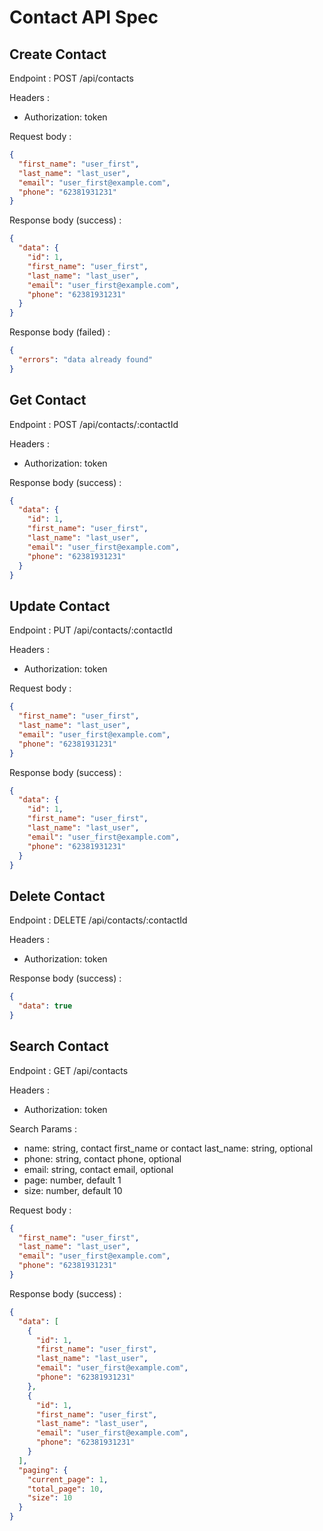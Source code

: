 # Contact API Spec

## Create Contact

Endpoint : POST /api/contacts

Headers :

- Authorization: token

Request body :

```json
{
  "first_name": "user_first",
  "last_name": "last_user",
  "email": "user_first@example.com",
  "phone": "62381931231"
}
```

Response body (success) :

```json
{
  "data": {
    "id": 1,
    "first_name": "user_first",
    "last_name": "last_user",
    "email": "user_first@example.com",
    "phone": "62381931231"
  }
}
```

Response body (failed) :

```json
{
  "errors": "data already found"
}
```

## Get Contact

Endpoint : POST /api/contacts/:contactId

Headers :

- Authorization: token

Response body (success) :

```json
{
  "data": {
    "id": 1,
    "first_name": "user_first",
    "last_name": "last_user",
    "email": "user_first@example.com",
    "phone": "62381931231"
  }
}
```

## Update Contact

Endpoint : PUT /api/contacts/:contactId

Headers :

- Authorization: token

Request body :

```json
{
  "first_name": "user_first",
  "last_name": "last_user",
  "email": "user_first@example.com",
  "phone": "62381931231"
}
```

Response body (success) :

```json
{
  "data": {
    "id": 1,
    "first_name": "user_first",
    "last_name": "last_user",
    "email": "user_first@example.com",
    "phone": "62381931231"
  }
}
```

## Delete Contact

Endpoint : DELETE /api/contacts/:contactId

Headers :

- Authorization: token

Response body (success) :

```json
{
  "data": true
}
```

## Search Contact

Endpoint : GET /api/contacts

Headers :

- Authorization: token

Search Params :

- name: string, contact first_name or contact last_name: string, optional
- phone: string, contact phone, optional
- email: string, contact email, optional
- page: number, default 1
- size: number, default 10

Request body :

```json
{
  "first_name": "user_first",
  "last_name": "last_user",
  "email": "user_first@example.com",
  "phone": "62381931231"
}
```

Response body (success) :

```json
{
  "data": [
    {
      "id": 1,
      "first_name": "user_first",
      "last_name": "last_user",
      "email": "user_first@example.com",
      "phone": "62381931231"
    },
    {
      "id": 1,
      "first_name": "user_first",
      "last_name": "last_user",
      "email": "user_first@example.com",
      "phone": "62381931231"
    }
  ],
  "paging": {
    "current_page": 1,
    "total_page": 10,
    "size": 10
  }
}
```
